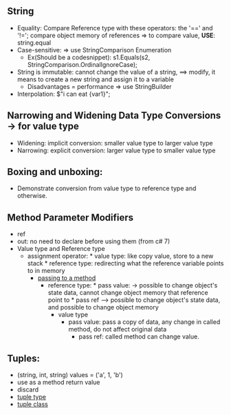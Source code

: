 ## String
- Equality: Compare Reference type with these operators: the '==' and '!='; compare object memory of references => to compare value, **USE**: string.equal
- Case-sensitive:  => use StringComparison Enumeration
  + Ex(Should be a codesnippet): s1.Equals(s2, StringComparison.OrdinalIgnoreCase);
- String is immutable: cannot change the value of a string, ==> modify, it means to create a new string and assign it to a variable
  + Disadvantages = performance => use StringBuilder
- Interpolation: $"i can eat {var1}";
## Narrowing and Widening Data Type Conversions -> for value type
- Widening: implicit conversion: smaller value type to larger value type
- Narrowing: explicit conversion: larger value type to smaller value type
## Boxing and unboxing:
- Demonstrate conversion from value type to reference type and otherwise.
## Method Parameter Modifiers
- ref
- out: no need to declare before using them (from c# 7)
- Value type and Reference type
  + assignment operator:
		* value type: like copy value, store to a new stack
		* reference type: redirecting what the reference variable points to in memory
	+ [passing to a method](https://docs.microsoft.com/en-us/dotnet/csharp/programming-guide/classes-and-structs/passing-value-type-parameters)
	  + reference type:
			* pass value: -> possible to change object's state data, cannot change object memory that reference point to
			* pass ref --> possible to change object's state data, and possible to change object memory
		+ value type
		  * pass value: pass a copy of data, any change  in called method, do not affect original data
			* pass ref: called method can change value.
## Tuples:
- (string, int, string)  values = ('a', 1, 'b')
- use as a method return value
- discard
- [tuple type](https://docs.microsoft.com/en-us/dotnet/csharp/language-reference/builtin-types/value-tuples)
- [tuple class](https://docs.microsoft.com/en-us/dotnet/api/system.tuple?view=netcore-3.1)
